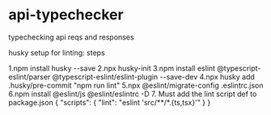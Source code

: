 # api-typechecker
typechecking api reqs and responses

husky setup for linting: steps

1.npm install husky --save
2.npx husky-init
3.npm install eslint @typescript-eslint/parser @typescript-eslint/eslint-plugin --save-dev
4.npx husky add .husky/pre-commit "npm run lint"
5.npx @eslint/migrate-config .eslintrc.json
6.npm install @eslint/js @eslint/eslintrc -D
7. Must add the lint script def  to package.json
{
  "scripts": {
    "lint": "eslint 'src/**/*.{ts,tsx}'"
  }
}

